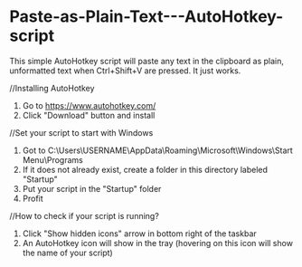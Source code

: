# Paste-as-Plain-Text---AutoHotkey-script
This simple AutoHotkey script will paste any text in the clipboard as plain, unformatted text when Ctrl+Shift+V are pressed. It just works.

//Installing AutoHotkey
1) Go to https://www.autohotkey.com/
2) Click "Download" button and install

//Set your script to start with Windows
1) Got to C:\Users\USERNAME\AppData\Roaming\Microsoft\Windows\Start Menu\Programs
2) If it does not already exist, create a folder in this directory labeled "Startup"
3) Put your script in the "Startup" folder
4) Profit

//How to check if your script is running?
1) Click "Show hidden icons" arrow in bottom right of the taskbar
2) An AutoHotkey icon will show in the tray (hovering on this icon will show the name of your script)
